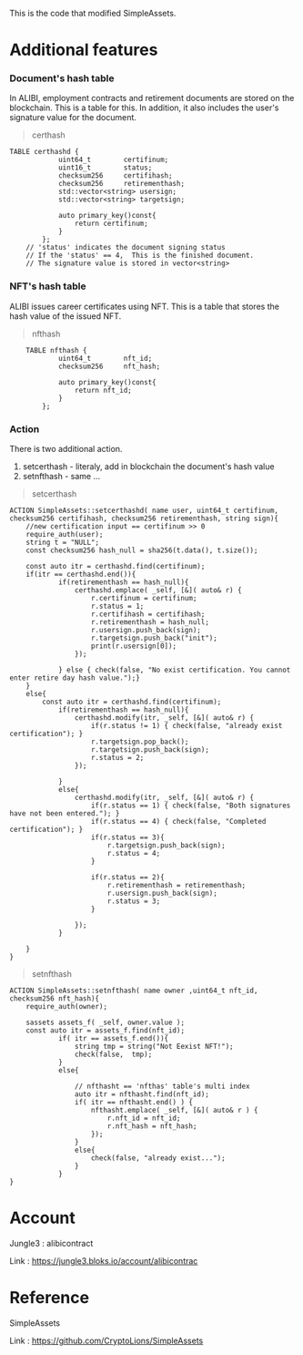 
This is the code that modified SimpleAssets.


Additional features
===
### Document's hash table
In ALIBI, employment contracts and retirement documents are stored on the blockchain. This is a table for this.
In addition, it also includes the user's signature value for the document.

> certhash
```
TABLE certhashd {
			uint64_t		certifinum;
			uint16_t		status;
			checksum256		certifihash;
			checksum256		retirementhash;
			std::vector<string> usersign;
			std::vector<string> targetsign;	

			auto primary_key()const{
				return certifinum;
			}
		};
    // 'status' indicates the document signing status
    // If the 'status' == 4,  This is the finished document.
    // The signature value is stored in vector<string>
```




### NFT's hash table
ALIBI issues career certificates using NFT. This is a table that stores the hash value of the issued NFT.

> nfthash
```
	TABLE nfthash {
			uint64_t		nft_id;
			checksum256		nft_hash;

			auto primary_key()const{
				return nft_id;
			}
		};
```

### Action
There is two additional action.
1. setcerthash - literaly, add in blockchain the document's hash value
2. setnfthash - same ...

> setcerthash
```
ACTION SimpleAssets::setcerthashd( name user, uint64_t certifinum, checksum256 certifihash, checksum256 retirementhash, string sign){
	//new certification input == certifinum >> 0 
	require_auth(user);
	string t = "NULL";
	const checksum256 hash_null = sha256(t.data(), t.size());

	const auto itr = certhashd.find(certifinum);
	if(itr == certhashd.end()){
			if(retirementhash == hash_null){
				certhashd.emplace( _self, [&]( auto& r) {
					r.certifinum = certifinum;	
					r.status = 1;
					r.certifihash = certifihash;
					r.retirementhash = hash_null;	
					r.usersign.push_back(sign);	
					r.targetsign.push_back("init");
					print(r.usersign[0]);
				});
				
			} else { check(false, "No exist certification. You cannot enter retire day hash value.");}
	}
	else{
		const auto itr = certhashd.find(certifinum);
			if(retirementhash == hash_null){
				certhashd.modify(itr, _self, [&]( auto& r) {
					if(r.status != 1) { check(false, "already exist certification"); }
					r.targetsign.pop_back();
					r.targetsign.push_back(sign);
					r.status = 2;
				});

			}
			else{
				certhashd.modify(itr, _self, [&]( auto& r) {
					if(r.status == 1) { check(false, "Both signatures have not been entered."); }
					if(r.status == 4) { check(false, "Completed certification"); }
					if(r.status == 3){
						r.targetsign.push_back(sign);
						r.status = 4;
					}	
					
					if(r.status == 2){
						r.retirementhash = retirementhash;
						r.usersign.push_back(sign);
						r.status = 3;
					}
		
				});
			}
			
	}
}

```

> setnfthash
```
ACTION SimpleAssets::setnfthash( name owner ,uint64_t nft_id, checksum256 nft_hash){
	require_auth(owner);

	sassets assets_f( _self, owner.value );
	const auto itr = assets_f.find(nft_id);
			if( itr == assets_f.end()){	
				string tmp = string("Not Eexist NFT!");
				check(false,  tmp);
			}
			else{
			
				// nfthasht == 'nfthas' table's multi index
				auto itr = nfthasht.find(nft_id);
				if( itr == nfthasht.end() ) {
					nfthasht.emplace( _self, [&]( auto& r ) {
						r.nft_id = nft_id;
						r.nft_hash = nft_hash;
					});
				}
				else{
					check(false, "already exist...");
				}
			}
}

```








Account
=== 
Jungle3 : alibicontract

Link : https://jungle3.bloks.io/account/alibicontrac


Reference
===
SimpleAssets

Link : https://github.com/CryptoLions/SimpleAssets
